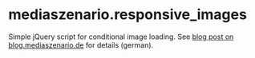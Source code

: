 # mediaszenario.responsive_images
Simple jQuery script for conditional image loading. See [blog post on blog.mediaszenario.de](http://blog.mediaszenario.de/responsive-images-simples-jquery-skript/) for details (german).